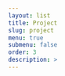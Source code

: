 ```yaml
---
layout: list
title: Project
slug: project
menu: true
submenu: false
order: 3
description: >
---
```

